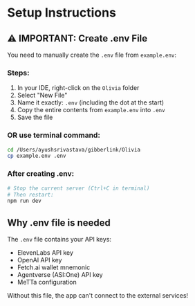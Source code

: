 # Setup Instructions

## ⚠️ IMPORTANT: Create .env File

You need to manually create the `.env` file from `example.env`:

### Steps:
1. In your IDE, right-click on the `Olivia` folder
2. Select "New File"
3. Name it exactly: `.env` (including the dot at the start)
4. Copy the entire contents from `example.env` into `.env`
5. Save the file

### OR use terminal command:
```bash
cd /Users/ayushsrivastava/gibberlink/Olivia
cp example.env .env
```

### After creating .env:
```bash
# Stop the current server (Ctrl+C in terminal)
# Then restart:
npm run dev
```

## Why .env file is needed

The `.env` file contains your API keys:
- ElevenLabs API key
- OpenAI API key
- Fetch.ai wallet mnemonic
- Agentverse (ASI:One) API key
- MeTTa configuration

Without this file, the app can't connect to the external services!

